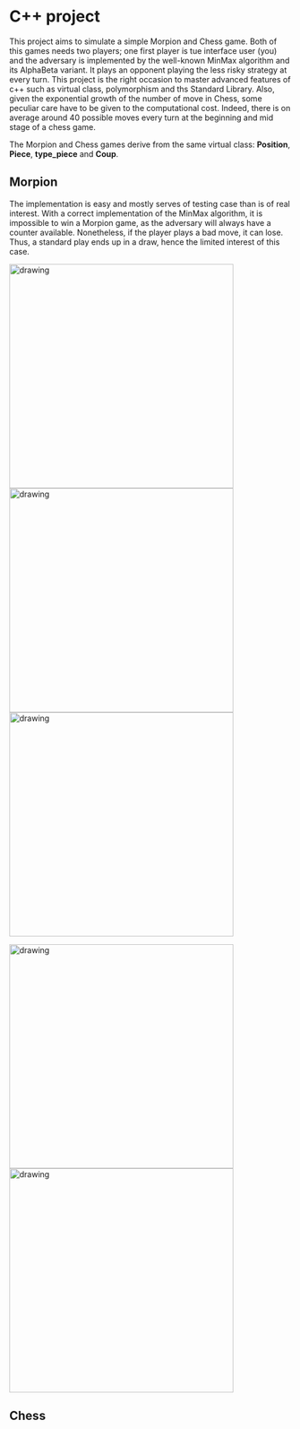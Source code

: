 # C++ project

This project aims to simulate a simple Morpion and Chess game. Both of this games needs two players; one first player is tue interface user (you) and the adversary is implemented by the well-known MinMax algorithm and its AlphaBeta variant. It plays an opponent playing the less risky strategy at every turn. This project is the right occasion to master advanced features of c++ such as virtual class, polymorphism and ths Standard Library. Also, given the exponential growth of the number of move in Chess, some peculiar care have to be given to the computational cost. Indeed, there is on average around 40 possible moves every turn at the beginning and mid stage of a chess game. 

The Morpion and Chess games derive from the same virtual class: **Position**, **Piece**, **type_piece** and **Coup**.

## Morpion

The implementation is easy and mostly serves of testing case than is of real interest. With a correct implementation
of the MinMax algorithm, it is impossible to win a Morpion game, as the adversary will always have a counter available.
Nonetheless, if the player plays a bad move, it can lose. Thus, a standard play ends up in a draw, hence the limited interest
of this case.

<img src="img/1.PNG" alt="drawing" width="400"/> <img src="img/2.PNG" alt="drawing" width="400"/> <img src="img/3.PNG" alt="drawing" width="400"/>

<img src="img/4.PNG" alt="drawing" width="400"/> <img src="img/5.PNG" alt="drawing" width="400"/>

## Chess

